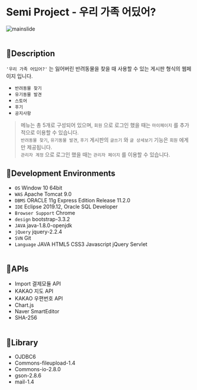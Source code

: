 # Semi Project - 우리 가족 어딨어?
![mainslide](https://user-images.githubusercontent.com/73643995/125737739-774d8832-bd24-4fe7-a607-d14d02137864.gif) <br /><br />

## 🐾Description
`'우리 가족 어딨어?'` 는 잃어버린 반려동물을 찾을 때 사용할 수 있는 게시판 형식의 웹페이지 입니다.
+ `반려동물 찾기`
+ `유기동물 발견`
+ `스토어`
+ `후기`
+ `공지사항` <br/>

> 메뉴는 총 5개로 구성되어 있으며, `회원` 으로 로그인 했을 때는 `마이페이지` 를 추가적으로 이용할 수 있습니다.<br/>
> `반려동물 찾기`, `유기동물 발견`, `후기` 게시판의 `글쓰기` 와 `글 상세보기` 기능은 `회원` 에게만 제공됩니다. <br/>
> `관리자 계정` 으로 로그인 했을 때는 `관리자 페이지` 를 이용할 수 있습니다. <br />

## 🐾Development Environments
+ `OS` <span>Window 10 64bit <!-- Mac 확인해보기 -->
+ `WAS` Apache Tomcat 9.0
+ `DBMS` ORACLE 11g Express Edition Release 11.2.0
+ `IDE` Eclipse 2019.12, Oracle SQL Developer
+ `Browser Support` Chrome
+ `design` bootstrap-3.3.2
+ `JAVA` java-1.8.0-openjdk
+ `jQuery` jquery-2.2.4
+ `SVN` Git
+ `Language` JAVA HTML5 CSS3 Javascript jQuery Servlet<br /><br />

## 🐾APIs
+ Import 결제모듈 API
+ KAKAO 지도 API
+ KAKAO 우편번호 API
+ Chart.js
+ Naver SmartEditor
+ SHA-256 <br /><br />

## 🐾Library
+ OJDBC6
+ Commons-fileupload-1.4
+ Commons-io-2.8.0
+ gson-2.8.6
+ mail-1.4
